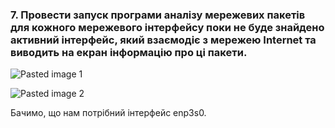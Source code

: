 ### 7. Провести запуск програми аналізу мережевих пакетів для кожного мережевого інтерфейсу поки не буде знайдено активний інтерфейс, який взаємодіє з мережею Internet та виводить на екран інформацію про ці пакети.

![Pasted image 1](https://github.com/oleksandrblazhko/ai-191-troiak/assets/95746995/4bf1420b-37fe-472c-bcb9-59632d9d986c)

![Pasted image 2](https://github.com/oleksandrblazhko/ai-191-troiak/assets/95746995/289d7d24-5a55-40ed-a905-054d27d131ce)

Бачимо, що нам потрібний інтерфейс enp3s0.
